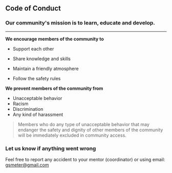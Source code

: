 ## Code of Conduct


### Our community's mission is to learn, educate and develop.

***


**We encourage members of the community to**

- Support each other
     
- Share knowledge and skills
     
- Maintain a friendly atmosphere
     
- Follow the safety rules
     

**We prevent members of the community from**
 
- Unacceptable behavior
- Racism
- Discrimination
- Any kind of harassment

> Members who do any type of unacceptable behavior that may endanger the safety and dignity of other members of the community will be immediately excluded in community access. 


### Let us know if anything went wrong

Feel free to report any accident to your mentor (coordinator) or using email: gsmeter@gmail.com
